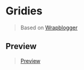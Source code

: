 # Gridies

> Based on [Wrapblogger](https://wrapblogger.github.io/)

## Preview
> [Preview](https://gridies.blogspot.com/)
